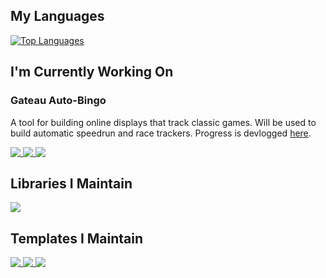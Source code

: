 ## My Languages

[![Top Languages](https://github-readme-stats.vercel.app/api/top-langs/?username=k2bd&hide=html,css,javascript,dockerfile,shell&layout=compact&theme=cobalt2)](https://github.com/anuraghazra/github-readme-stats)

## I'm Currently Working On

### Gateau Auto-Bingo

A tool for building online displays that track classic games. Will be used to build automatic speedrun and race trackers. Progress is devlogged [here](https://blog.k2bd.dev/search/label/auto%20bingo).

<a href="https://github.com/k2bd/gateau-desktop">
  <img align="top" src="https://github-readme-stats.vercel.app/api/pin/?username=k2bd&repo=gateau-desktop&theme=cobalt2&show_owner=true" />
</a>
<a href="https://github.com/k2bd/gateau-api">
  <img align="top" src="https://github-readme-stats.vercel.app/api/pin/?username=k2bd&repo=gateau-api&theme=cobalt2&show_owner=true" />
</a>
<a href="https://github.com/k2bd/gateau-app">
  <img align="top" src="https://github-readme-stats.vercel.app/api/pin/?username=k2bd&repo=gateau-app&theme=cobalt2&show_owner=true" />
</a>

## Libraries I Maintain

<a href="https://github.com/k2bd/firebasil">
  <img align="top" src="https://github-readme-stats.vercel.app/api/pin/?username=k2bd&repo=firebasil&theme=cobalt2&show_owner=true" />
</a>

## Templates I Maintain

<a href="https://github.com/k2bd/action-python-poetry">
  <img align="top" src="https://github-readme-stats.vercel.app/api/pin/?username=k2bd&repo=action-python-poetry&theme=cobalt2&show_owner=true" />
</a>
<a href="https://github.com/k2bd/gcp-fastapi-poetry">
  <img align="top" src="https://github-readme-stats.vercel.app/api/pin/?username=k2bd&repo=gcp-fastapi-poetry&theme=cobalt2&show_owner=true" />
</a>
<a href="https://github.com/k2bd/poetry-library-template">
  <img align="top" src="https://github-readme-stats.vercel.app/api/pin/?username=k2bd&repo=poetry-library-template&theme=cobalt2&show_owner=true" />
</a>

<!--
**k2bd/k2bd** is a ✨ _special_ ✨ repository because its `README.md` (this file) appears on your GitHub profile.

Here are some ideas to get you started:

- 🔭 I’m currently working on ...
- 🌱 I’m currently learning ...
- 👯 I’m looking to collaborate on ...
- 🤔 I’m looking for help with ...
- 💬 Ask me about ...
- 📫 How to reach me: ...
- 😄 Pronouns: ...
- ⚡ Fun fact: ...
-->

